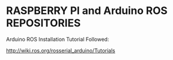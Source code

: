 # RASPBERRY PI and Arduino ROS REPOSITORIES #

Arduino ROS Installation Tutorial Followed: </br>

   http://wiki.ros.org/rosserial_arduino/Tutorials
